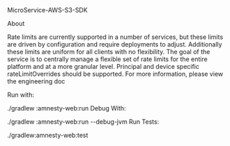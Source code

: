MicroService-AWS-S3-SDK


About

Rate limits are currently supported in a number of services, but these
limits are driven by configuration and require deployments to
adjust. Additionally these limits are uniform for all clients with no
flexibility. The goal of the service is to centrally manage a flexible set
of rate limits for the entire platform and at a more granular
level. Principal and device specific rateLimitOverrides should be
supported. For more information, please view the engineering
doc


Run with:

./gradlew :amnesty-web:run
Debug With:

./gradlew :amnesty-web:run --debug-jvm
Run Tests:

./gradlew:amnesty-web:test
